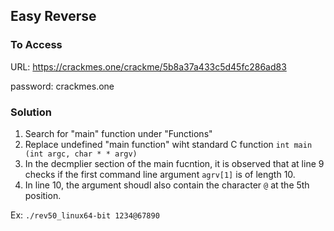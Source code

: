 ## Easy Reverse

### To Access
URL: https://crackmes.one/crackme/5b8a37a433c5d45fc286ad83

password: crackmes.one

### Solution
1. Search for "main" function under "Functions"
2. Replace undefined "main function" wiht standard C function `int main (int argc, char * * argv)`
3. In the decmplier section of the main fucntion, it is observed that at line 9 checks if the first command line argument `agrv[1]` is of length 10.
4. In line 10, the argument shoudl also contain the character `@` at the 5th position. 

Ex: `./rev50_linux64-bit 1234@67890`
